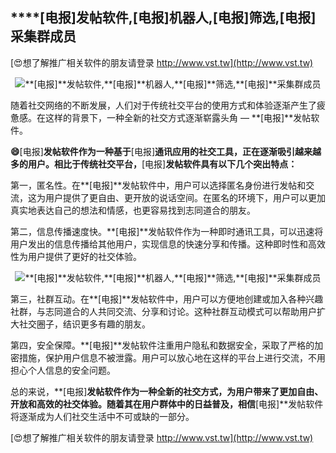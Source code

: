 ## ****[电报]**发帖软件,**[电报]**机器人,**[电报]**筛选,**[电报]**采集群成员**

[😍想了解推广相关软件的朋友请登录 http://www.vst.tw](http://www.vst.tw)

 <center><img src="https://vst.tw/MP4/tuiguang/png/3.png" alt="**[电报]**发帖软件,**[电报]**机器人,**[电报]**筛选,**[电报]**采集群成员"></center>

随着社交网络的不断发展，人们对于传统社交平台的使用方式和体验逐渐产生了疲惫感。在这样的背景下，一种全新的社交方式逐渐崭露头角 — **[电报]**发帖软件。

**😄**[电报]**发帖软件作为一种基于**[电报]**通讯应用的社交工具，正在逐渐吸引越来越多的用户。相比于传统社交平台，**[电报]**发帖软件具有以下几个突出特点：**

第一，匿名性。在**[电报]**发帖软件中，用户可以选择匿名身份进行发帖和交流，这为用户提供了更自由、更开放的说话空间。在匿名的环境下，用户可以更加真实地表达自己的想法和情感，也更容易找到志同道合的朋友。

第二，信息传播速度快。**[电报]**发帖软件作为一种即时通讯工具，可以迅速将用户发出的信息传播给其他用户，实现信息的快速分享和传播。这种即时性和高效性为用户提供了更好的社交体验。

 <center><img src="https://vst.tw/MP4/tuiguang/png/2.png" alt="**[电报]**发帖软件,**[电报]**机器人,**[电报]**筛选,**[电报]**采集群成员"></center>

第三，社群互动。在**[电报]**发帖软件中，用户可以方便地创建或加入各种兴趣社群，与志同道合的人共同交流、分享和讨论。这种社群互动模式可以帮助用户扩大社交圈子，结识更多有趣的朋友。

第四，安全保障。**[电报]**发帖软件注重用户隐私和数据安全，采取了严格的加密措施，保护用户信息不被泄露。用户可以放心地在这样的平台上进行交流，不用担心个人信息的安全问题。

总的来说，**[电报]**发帖软件作为一种全新的社交方式，为用户带来了更加自由、开放和高效的社交体验。随着其在用户群体中的日益普及，相信**[电报]**发帖软件将逐渐成为人们社交生活中不可或缺的一部分。

[😍想了解推广相关软件的朋友请登录 http://www.vst.tw](http://www.vst.tw)



